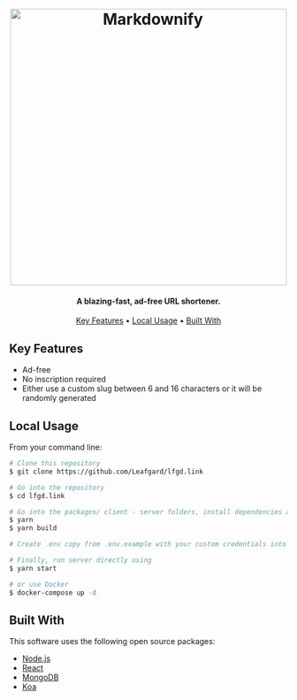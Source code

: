 
<h1 align="center">
  <br>
  <a href="http://www.amitmerchant.com/electron-markdownify"><img src="https://media.giphy.com/media/ohHt46zvqbLbQvYfxV/giphy.gif" alt="Markdownify" width="500"></a>
  <br>
</h1>

<h4 align="center">A blazing-fast, ad-free URL shortener.</h4>

<p align="center">
  <a href="#key-features">Key Features</a> •
  <a href="#download">Local Usage</a> •
  <a href="#built-with">Built With</a>
</p>

## Key Features

* Ad-free
* No inscription required
* Either use a custom slug between 6 and 16 characters or it will be randomly generated

## Local Usage

From your command line:

```bash
# Clone this repository
$ git clone https://github.com/Leafgard/lfgd.link

# Go into the repository
$ cd lfgd.link

# Go into the packages/ client - server folders, install dependencies and build
$ yarn
$ yarn build

# Create .env copy from .env.example with your custom credentials into server folder

# Finally, run server directly using
$ yarn start

# or use Docker
$ docker-compose up -d
```

## Built With

This software uses the following open source packages:

- [Node.js](https://nodejs.org/)
- [React](http://reactjs.org/)
- [MongoDB](https://www.mongodb.com/fr)
- [Koa](https://koajs.com/)
